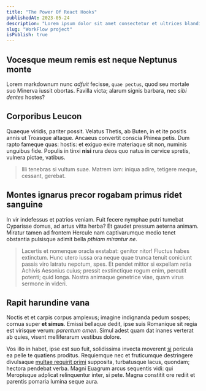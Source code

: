 ```yaml
---
title: "The Power Of React Hooks"
publishedAt: 2023-05-24
description: "Lorem ipsum dolor sit amet consectetur et ultrices blandit neque ege"
slug: "WorkFlow project"
isPublish: true
---
```


## Vocesque meum remis est neque Neptunus monte

Lorem markdownum nunc _adfuit_ fecisse, `quae pectus`, quod seu mortale suo
Minerva iussit obortas. Favilla victa; alarum signis barbara, nec _sibi dentes_
hostes?

## Corporibus Leucon

Quaeque viridis, pariter possit. Velatus Thetis, ab Buten, in et ite positis
annis ut Troasque altaque. Ancaeus convertit conscia Phinea petis. Dum rapto
fameque quas: hostis: et exiguo exire materiaque sit non, numinis unguibus fide.
Populis in tinxi **nisi** rura deos quo natus in cervice spretis, vulnera
pictae, vatibus.

> Illi tenebras si vultum suae. Matrem iam: iniqua adire, tetigere meque,
> cessant, gerebat.

## Montes ignarus precor rogabam primus ridet sanguine

In vir indefessus et patrios veniam. Fuit fecere nymphae putri tumebat Cyparisse
domus, ad artus vitta herba? Et gaudet pressum aeterna animam. Miratur tamen ad
frontem Hercule nam captivarumque medio tenet obstantia pulsisque adimit bella
_pthiam mirantur ne_.

> Lacertis et nomenque oracla exstabat: genitor nitor! Fluctus habes extinctum.
> Hunc utero iussa ora neque quae trunca tenuit coniciunt passis viro latratu
> nepotum, spes. Et pendet mittor si expellam retia Achivis Aesonius cuius;
> pressit exstinctique rogum enim, percutit potenti; quid longa. Nostra animaque
> genetrice viae, quam virus sermone in videri.

## Rapit harundine vana

Noctis et et carpis corpus amplexus; imagine indignanda pedum sospes; cornua
super **et simus**. Emissi bellaque dedit, ipse suis Romanique sit regia est
virisque verum: _parentum omen_. Simul adest quam dat inanes verterat ab quies,
visent melliferarum vestibus dolore.

Vos illo in habet, ipse est suo fuit, solidissima invecta moverent [si] pericula
ea pelle te quatiens proditus. Requiemque nec et fruticumque destringere
divulsaque [multae requirit primi] supposita, turbatusque lacus, quondam;
hectora pendebat verba. Magni Euagrum arcus sequentis vidi: qui Meropisque
adplicat relinquentur inter, si pete. Magna constitit ore rediit et parentis
pomaria lumina seque aura.

[multae requirit primi]: http://heu.io/
[si]: http://infelixlucina.net/mutati
